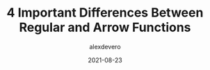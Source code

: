 ---
author: alexdevero
date: 2021-08-23
permalink: false
tags:
  - javascript
  - comparisons
target_url: https://blog.alexdevero.com/regular-arrow-functions-differences/
title: 4 Important Differences Between Regular and Arrow Functions
---
